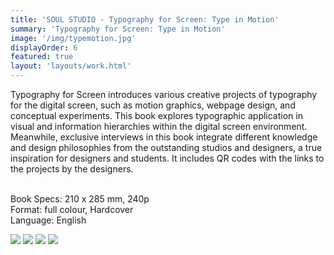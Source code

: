```yaml
---
title: 'SOUL STUDIO - Typography for Screen: Type in Motion'
summary: 'Typography for Screen: Type in Motion'
image: '/img/typemotion.jpg'
displayOrder: 6
featured: true
layout: 'layouts/work.html'
---
```


Typography for Screen introduces various creative projects of typography for the digital screen, such as motion graphics, webpage design, and conceptual experiments. This book explores typographic application in visual and information hierarchies within the digital screen environment. Meanwhile, exclusive interviews in this book integrate different knowledge and design philosophies from the outstanding studios and designers, a true inspiration for designers and students. It includes QR codes with the links to the projects by the designers.

<br>Book Specs: 210 x 285 mm, 240p <br>
Format: full colour, Hardcover <br>
Language: English

<img class="blogpic1" src="/img/type1.jpg">
<img class="blogpic2" src="/img/type2.jpg">
<img class="blogpic1" src="/img/type3.jpg">
<img class="blogpic2" src="/img/type4.jpg">
